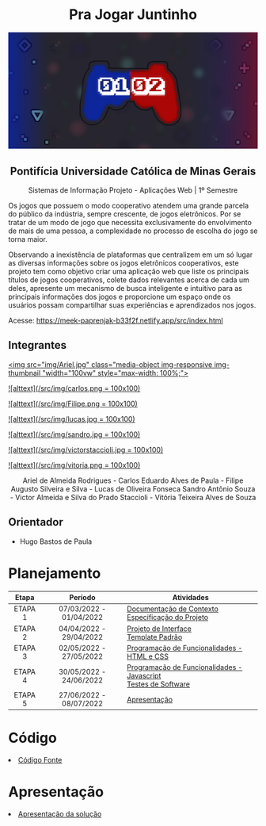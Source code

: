 <center>

# Pra Jogar Juntinho

![alttext](/src/img/fundo%20readme.jpg)
## Pontifícia Universidade Católica de Minas Gerais
Sistemas de Informação
Projeto - Aplicações Web | 1º Semestre

</center>

Os jogos que possuem o modo cooperativo atendem uma grande parcela do público da indústria, sempre crescente, de jogos eletrônicos. Por se tratar de um modo de jogo que necessita exclusivamente do envolvimento de mais de uma pessoa, a complexidade no processo de escolha do jogo se torna maior.

Observando a inexistência de plataformas que centralizem em um só lugar as diversas informações sobre os jogos eletrônicos cooperativos, este projeto tem como objetivo criar uma aplicação web que liste os principais títulos de jogos cooperativos, colete dados relevantes acerca de cada um deles, apresente um mecanismo de busca inteligente e intuitivo para as principais informações dos jogos e proporcione um espaço onde os usuários possam compartilhar suas experiências e aprendizados nos jogos. 

Acesse: https://meek-paprenjak-b33f2f.netlify.app/src/index.html

## Integrantes

<a href="https://github.com/ArielRetask"><img src="img/Ariel.jpg" class="media-object  img-responsive img-thumbnail "width="100vw" style="max-width: 100%;"></a>


[![alttext](/src/img/carlos.png = 100x100)](https://github.com/CarlosEduardoAP)

[![alttext](/src/img/Filipe.png = 100x100)](https://github.com/FlpAugusto)

[![alttext](/src/img/lucas.jpg = 100x100)](https://github.com/Lucas-OFonseca)

[![alttext](/src/img/sandro.jpg = 100x100)](https://github.com/SandroAS)

[![alttext](/src/img/victorstaccioli.jpg = 100x100)](https://github.com/Staccioli)

[![alttext](/src/img/vitoria.png = 100x100)](https://github.com/alvesVih)

<center>
Ariel de Almeida Rodrigues - Carlos Eduardo Alves de Paula - Filipe Augusto Silveira e Silva - Lucas de Oliveira Fonseca
Sandro Antônio Souza - Victor Almeida e Silva do Prado Staccioli  - Vitória Teixeira Alves de Souza
</center>

## Orientador

* Hugo Bastos de Paula

# Planejamento

| Etapa         | Período                   | Atividades |
|  :----:   |  :----:               | ----------- |
| ETAPA 1       | 07/03/2022 - 01/04/2022   |[Documentação de Contexto](docs/context.md) <br> [Especificação do Projeto](docs/especification.md) |
| ETAPA 2       | 04/04/2022 - 29/04/2022   |[Projeto de Interface](docs/interface.md) <br> [Template Padrão](docs/template.md) |
| ETAPA 3       | 02/05/2022 - 27/05/2022   |[Programação de Funcionalidades - HTML e CSS](docs/development.md) |
| ETAPA 4       | 30/05/2022 - 24/06/2022   |[Programação de Funcionalidades - Javascript](docs/development.md) <br> [Testes de Software ](docs/tests.md) |
| ETAPA 5       | 27/06/2022 - 08/07/2022   | [Apresentação](presentation/README.md) |

# Código

<li><a href="src/README.md"> Código Fonte</a></li>

# Apresentação

<li><a href="presentation/README.md"> Apresentação da solução</a></li>
